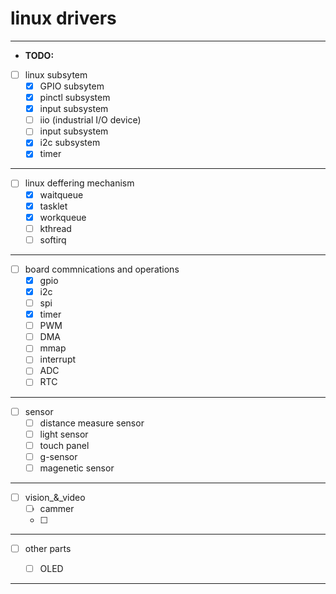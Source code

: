 # linux drivers
---
- **TODO:**

- [ ] linux subsytem
    - [x] GPIO subsytem
    - [x] pinctl subsystem
    - [x] input subsystem
    - [ ] iio (industrial I/O device)
    - [ ] input subsystem 
    - [x] i2c subsystem
    - [x] timer
---
- [ ] linux deffering mechanism
    - [x] waitqueue
    - [x] tasklet
    - [x] workqueue
    - [ ] kthread
    - [ ] softirq
---
- [ ] board commnications and operations
    - [x] gpio
    - [x] i2c
    - [ ] spi
    - [x] timer
    - [ ] PWM
    - [ ] DMA
    - [ ] mmap
    - [ ] interrupt
    - [ ] ADC
    - [ ] RTC
---

- [ ] sensor
    - [ ] distance measure sensor
    - [ ] light sensor
    - [ ] touch panel
    - [ ] g-sensor
    - [ ] magenetic sensor
---

- [ ] vision_&_video
    - [ ] cammer
    - [ ] 
---

- [ ] other parts

	- [ ] OLED


---

